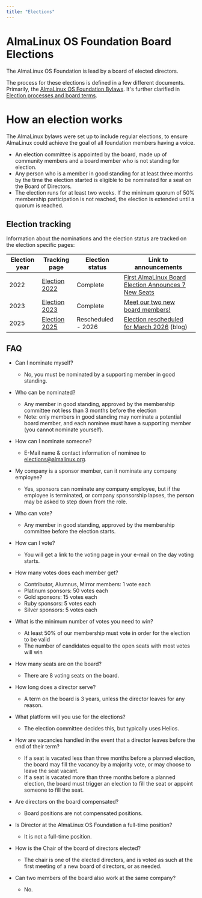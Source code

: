 ```yaml
---
title: "Elections"
---
```


# AlmaLinux OS Foundation Board Elections

The AlmaLinux OS Foundation is lead by a board of elected directors.

The process for these elections is defined in a few different documents. Primarily, the [AlmaLinux OS Foundation Bylaws](https://almalinux.org/p/foundation-bylaws/). It's further clarified in [Election processes and board terms](foundation/elections/processesandterms).

# How an election works

The AlmaLinux bylaws were set up to include regular elections, to ensure AlmaLinux could achieve the goal of all foundation members having a voice.

- An election committee is appointed by the board, made up of community members and a board member who is not standing for election.
- Any person who is a member in good standing for at least three months by the time the election started is eligible to be nominated for a seat on the Board of Directors.
- The election runs for at least two weeks. If the minimum quorum of 50% membership participation is not reached, the election is extended until a quorum is reached.

## Election tracking

Information about the nominations and the election status are tracked on the election specific pages:

| Election year | Tracking page                       | Election status | Link to announcements |
| ------------- | ----------------------------------- | --------------- | ---------------------------------------------- |
| 2022          | [Election 2022](/Election2022.html) | Complete        | [First AlmaLinux Board Election Announces 7 New Seats](https://almalinux.org/blog/first-almalinux-board-election-announces-7-new-seats/) |
| 2023          | [Election 2023](/election2023.html) | Complete        | [Meet our two new board members!](https://almalinux.org/blog/2023-12-19-jun-and-alex-join-board/)  |
| 2025          | [Election 2025](/Election2025.html) | Rescheduled - 2026 |  [Election rescheduled for March 2026](https://almalinux.org/blog/2025-09-30-election-update/) (blog) |

## FAQ

- Can I nominate myself?
  - No, you must be nominated by a supporting member in good standing.

- Who can be nominated?
  - Any member in good standing, approved by the membership committee not less than 3 months before the election
  - Note: only members in good standing may nominate a potential board member, and each nominee must have a supporting member (you cannot nominate yourself).

- How can I nominate someone?
  - E-Mail name & contact information of nominee to [elections@almalinux.org](mailto:elections@almalinux.org).

- My company is a sponsor member, can it nominate any company employee?
  - Yes, sponsors can nominate any company employee, but if the employee is terminated, or company sponsorship lapses, the person may be asked to step down from the role.

- Who can vote?
  - Any member in good standing, approved by the membership committee before the election starts.

- How can I vote?
  - You will get a link to the voting page in your e-mail on the day voting starts.

- How many votes does each member get?
  - Contributor, Alumnus, Mirror members: 1 vote each
  - Platinum sponsors: 50 votes each
  - Gold sponsors: 15 votes each
  - Ruby sponsors: 5 votes each
  - Silver sponsors: 5 votes each

- What is the minimum number of votes you need to win?
  - At least 50% of our membership must vote in order for the election to be valid
  - The number of candidates equal to the open seats with most votes will win

- How many seats are on the board?
  - There are 8 voting seats on the board.

- How long does a director serve?
  - A term on the board is 3 years, unless the director leaves for any reason.

- What platform will you use for the elections?
  - The election committee decides this, but typically uses Helios.

- How are vacancies handled in the event that a director leaves before the end of their term?
  - If a seat is vacated less than three months before a planned election, the board may fill the vacancy by a majority vote, or may choose to leave the seat vacant.
  - If a seat is vacated more than three months before a planned election, the board must trigger an election to fill the seat or appoint someone to fill the seat.

- Are directors on the board compensated?
  - Board positions are not compensated positions.

- Is Director at the AlmaLinux OS Foundation a full-time position?
  - It is not a full-time position.

- How is the Chair of the board of directors elected?
  - The chair is one of the elected directors, and is voted as such at the first meeting of a new board of directors, or as needed.

- Can two members of the board also work at the same company?
  - No.
